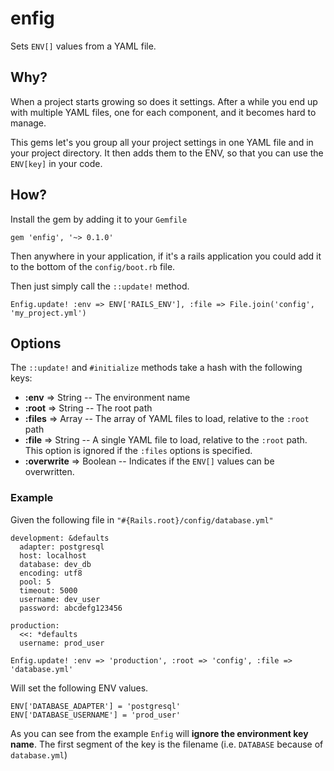 enfig
=====

Sets `ENV[]` values from a YAML file.

## Why?

When a project starts growing so does it settings. After a while you end up with multiple
YAML files, one for each component, and it becomes hard to manage.

This gems let's you group all your project settings in one YAML file and in your project
directory. It then adds them to the ENV, so that you can use the `ENV[key]` in your code.

## How?

Install the gem by adding it to  your `Gemfile`

`gem 'enfig', '~> 0.1.0'`

Then anywhere in your application, if it's a rails application you could add it to the
bottom of the `config/boot.rb` file.

Then just simply call the `::update!` method.

`Enfig.update! :env => ENV['RAILS_ENV'], :file => File.join('config', 'my_project.yml')`

## Options

The `::update!` and `#initialize` methods take a hash with the following keys:

* **:env** => String -- The environment name
* **:root** => String -- The root path
* **:files** => Array -- The array of YAML files to load, relative to the `:root` path
* **:file** => String -- A single YAML file to load, relative to the `:root` path. This option
  is ignored if the `:files` options is specified.
* **:overwrite** => Boolean -- Indicates if the `ENV[]` values can be overwritten.

### Example

Given the following file in `"#{Rails.root}/config/database.yml"`

    development: &defaults
      adapter: postgresql
      host: localhost
      database: dev_db
      encoding: utf8
      pool: 5
      timeout: 5000
      username: dev_user
      password: abcdefg123456

    production:
      <<: *defaults
      username: prod_user

`Enfig.update! :env => 'production', :root => 'config', :file => 'database.yml'`

Will set the following ENV values.

    ENV['DATABASE_ADAPTER'] = 'postgresql'
    ENV['DATABASE_USERNAME'] = 'prod_user'

As you can see from the example `Enfig` will **ignore the environment key name**. The
first segment of the key is the filename (i.e. `DATABASE` because of `database.yml`)

